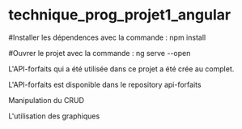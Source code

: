 # technique_prog_projet1_angular

#Installer les dépendences avec la commande : npm install

#Ouvrer le projet avec la commande : ng serve --open

L'API-forfaits qui a été utilisée dans ce projet a été crée au complet.

L'API-forfaits est disponible dans le repository api-forfaits

Manipulation du CRUD

L'utilisation des graphiques


